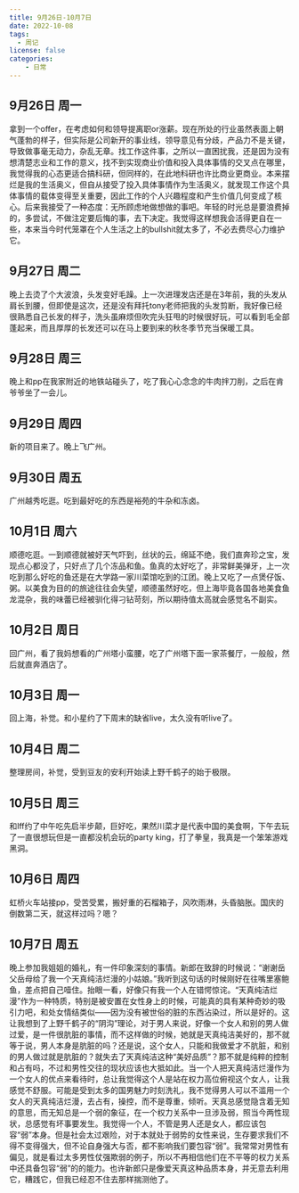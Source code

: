 ```yaml
---
title: 9月26日-10月7日
date: 2022-10-08
tags:
  - 周记
license: false
categories:
    - 日常
---
```


## 9月26日 周一
拿到一个offer，在考虑如何和领导提离职or涨薪。现在所处的行业虽然表面上朝气蓬勃的样子，但实际是公司新开的事业线，领导意见有分歧，产品力不是关键，导致做事毫无动力，杂乱无章。找工作这件事，之所以一直困扰我，还是因为没有想清楚志业和工作的意义，找不到实现商业价值和投入具体事情的交叉点在哪里，我觉得我的心态更适合搞科研，但同样的，在此地科研也许比商业更商业。本来摆烂是我的生活奥义，但自从接受了投入具体事情作为生活奥义，就发现工作这个具体事情的载体变得至关重要，因此工作的个人兴趣程度和产生价值几何变成了核心。后来我接受了一种态度：无所顾虑地做想做的事吧。年轻的时光总是要浪费掉的，多尝试，不做注定要后悔的事，去下决定。我觉得这样想我会活得更自在一些，本来当今时代笼罩在个人生活之上的bullshit就太多了，不必去费尽心力维护它。
## 9月27日 周二
晚上去烫了个大波浪，头发变好毛躁。上一次进理发店还是在3年前，我的头发从肩长到腰，但即使是这次，还是没有拜托tony老师把我的头发剪断，我好像已经很熟悉自己长发的样子，洗头虽麻烦但吹完头狂甩的时候很好玩，可以看到毛全部蓬起来，而且厚厚的长发还可以在马上要到来的秋冬季节充当保暖工具。
## 9月28日 周三
晚上和pp在我家附近的地铁站碰头了，吃了我心心念念的牛肉拌刀削，之后在肯爷爷坐了一会儿。
## 9月29日 周四
新的项目来了。晚上飞广州。
## 9月30日 周五
广州越秀吃逛。吃到最好吃的东西是裕苑的牛杂和冻卤。
## 10月1日 周六
顺德吃逛。一到顺德就被好天气吓到，丝状的云，绵延不绝，我们直奔珍之宝，发现点心都没了，只好点了几个冻品和鱼。鱼真的太好吃了，非常鲜美弹牙，上一次吃到那么好吃的鱼还是在大学路一家川菜馆吃到的江团。晚上又吃了一点煲仔饭、粥。以美食为目的的旅途往往会失望，顺德虽然好吃，但上海毕竟各国各地美食鱼龙混杂，我的味蕾已经被驯化得刁钻苛刻，所以期待值太高就会感觉名不副实。
## 10月2日 周日
回广州，看了我妈想看的广州塔小蛮腰，吃了广州塔下面一家茶餐厅，一般般，然后就直奔酒店了。
## 10月3日 周一
回上海，补觉。和小星约了下周末的缺省live，太久没有听live了。
## 10月4日 周二
整理房间，补觉，受到豆友的安利开始读上野千鹤子的始于极限。
## 10月5日 周三
和lff约了中午吃先启半步颠，巨好吃，果然川菜才是代表中国的美食啊，下午去玩了一直很想玩但是一直都没机会玩的party king，打了拳皇，我真是一个笨笨游戏黑洞。
## 10月6日 周四
虹桥火车站接pp，受苦受累，搬好重的石榴箱子，风吹雨淋，头昏脑胀。国庆的倒数第二天，就这样过吗？嗯？
## 10月7日 周五
晚上参加我姐姐的婚礼，有一件印象深刻的事情。新郎在致辞的时候说：“谢谢岳父岳母给了我一个天真纯洁烂漫的小姑娘。”我听到这句话的时候刚好在往嘴里塞鲍鱼，差点把自己噎住。抬眼一看，好像只有我一个人在错愕惊诧。“天真纯洁烂漫”作为一种特质，特别是被安置在女性身上的时候，可能真的具有某种奇妙的吸引力吧，和处女情结类似——因为没有被世俗的脏的东西沾染过，所以是好的。这让我想到了上野千鹤子的“阴沟”理论，对于男人来说，好像一个女人和别的男人做过爱，是一件很肮脏的事情，而不这样做的时候，她就是天真纯洁美好的，那不就等于说，男人本身是肮脏的吗？还是说，这个女人，只能和我做爱才不肮脏，和别的男人做过就是肮脏的？就失去了天真纯洁这种“美好品质”？那不就是纯粹的控制和占有吗，不过和男性交往的现状应该也大抵如此。当一个人把天真纯洁烂漫作为一个女人的优点来看待时，总让我觉得这个人是站在权力高位俯视这个女人，让我感觉不舒服。可能是受到太多的国男魅力时刻洗礼，我不觉得男人可以不滥用一个女人的天真纯洁烂漫，去占有，操控，而不是尊重，倾听。天真总感觉隐含着无知的意思，而无知总是一个弱的象征，在一个权力关系中一旦涉及弱，照当今两性现状，总感觉有坏事要发生。我觉得一个人，不管是男人还是女人，都应该包容“弱”本身。但是社会太过艰险，对于本就处于弱势的女性来说，生存要求我们不得不变得强大，但不论自身强大与否，都不影响我们要包容“弱”。我常常对男性有偏见，就是看过太多男性仗强欺弱的例子，所以不再相信他们在不平等的权力关系中还具备包容“弱”的的能力。也许新郎只是像爱天真这种品质本身，并无意去利用它，糟践它，但我已经忍不住去那样揣测他了。